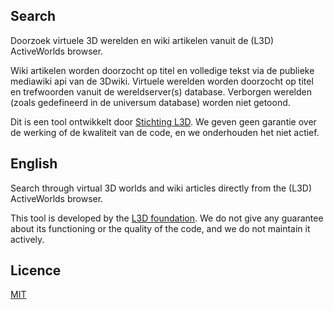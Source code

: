 ## Search

Doorzoek virtuele 3D werelden en wiki artikelen vanuit de (L3D) ActiveWorlds browser.

Wiki artikelen worden doorzocht op titel en volledige tekst via de publieke mediawiki api van de 3Dwiki.
Virtuele werelden worden doorzocht op titel en trefwoorden vanuit de wereldserver(s) database.
Verborgen werelden (zoals gedefineerd in de universum database) worden niet getoond.

Dit is een tool ontwikkelt door [Stichting L3D](http://www.l3d.nl/).
We geven geen garantie over de werking of de kwaliteit van de code, en we onderhouden het niet actief.


## English

Search through virtual 3D worlds and wiki articles directly from the (L3D) ActiveWorlds browser.

This tool is developed by the [L3D foundation](http://www.l3d.nl/).
We do not give any guarantee about its functioning or the quality of the code, and we do not maintain it actively.


## Licence

[MIT](/LICENSE)
